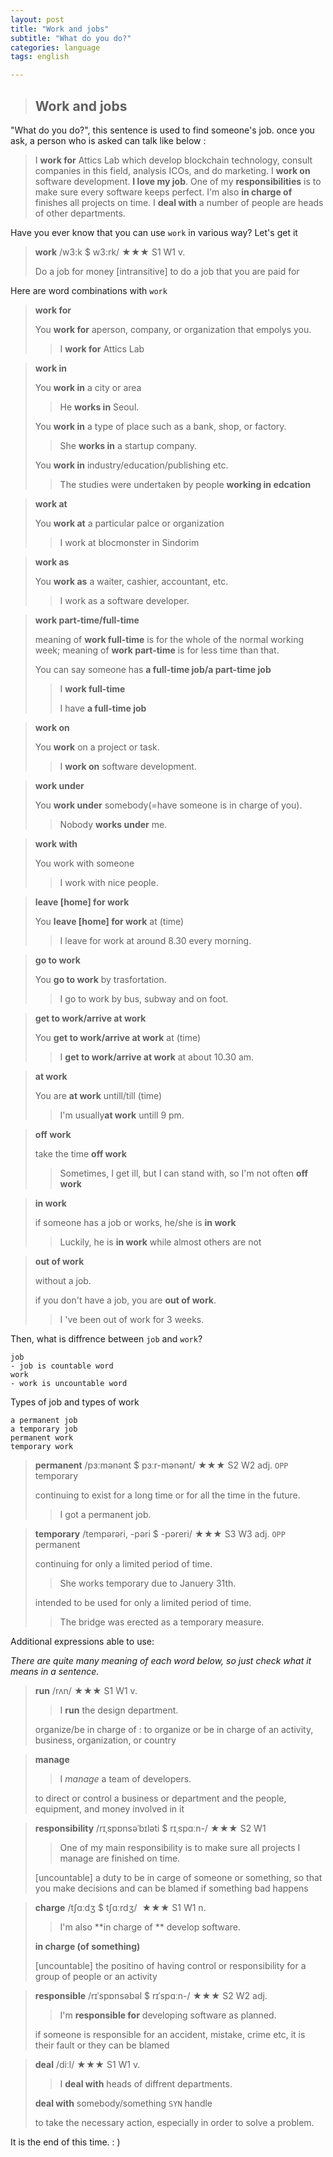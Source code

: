 ```yaml
---
layout: post
title: "Work and jobs"
subtitle: "What do you do?"
categories: language
tags: english

---
```


> ## Work and jobs

"What do you do?", this sentence is used to find someone's job. once you ask, a person who is asked can talk like below :

> I **work for** Attics Lab which develop blockchain technology, consult companies in this field, analysis ICOs, and do marketing. I **work on** software development. **I love my job**. One of my **responsibilities** is to make sure every software keeps perfect. I'm also **in charge of** finishes all projects on time. I **deal with** a number of people are heads of other departments.



Have you ever know that you can use `work` in various way? Let's get it

> **work** /w3:k $ w3:rk/ ★★★ S1 W1 v.
>
> Do a job for money [intransitive] to do a job that you are paid for



Here are word combinations with `work`

> **work for**
>
> You **work for** aperson, company, or organization that empolys you.
>
> > I **work for** Attics Lab



> **work in**
>
> You **work in** a city or area
>
> >  He **works in** Seoul.
>
> You **work in** a type of place such as a bank, shop, or factory.
>
> > She **works in** a startup company.
>
> You **work in** industry/education/publishing etc.
>
> > The studies were undertaken by people **working in edcation**



> **work at**
>
> You **work at** a particular palce or organization
>
> > I work at blocmonster in Sindorim



> **work as**
>
> You **work as** a waiter, cashier, accountant, etc.
>
> > I work as a software developer.



> **work part-time/full-time**
>
> meaning of **work full-time** is for the whole of the normal working week; meaning of **work part-time** is for less time than that.
>
> You can say someone has **a full-time job/a part-time job**
>
> > I **work full-time**
> >
> > I have **a full-time job**



> **work on**
>
> You **work** on a project or task.
>
> > I **work on** software development.



> **work under**
>
> You **work under** somebody(=have someone is in charge of you).
>
> > Nobody **works under** me.



> **work with**
>
> You work with someone
>
> > I work with nice people.



> **leave [home] for work**
>
> You **leave [home] for work** at (time)
>
> > I leave for work at around 8.30 every morning.



> **go to work**
>
> You **go to work** by trasfortation.
>
> > I go to work by bus, subway and on foot.



> **get to work/arrive at work**
>
> You **get to work/arrive at work** at (time)
>
> > I **get to work/arrive at work** at about 10.30 am.



> **at work**
>
> You are **at work** untill/till (time)
>
> > I'm usually**at work** untill 9 pm.



> **off work**
>
> take the time **off work**
>
> > Sometimes, I get ill, but I can stand with, so I'm not often **off work**



> **in work**
>
> if someone has a job or works, he/she is **in work**
>
> > Luckily, he is **in work** while almost others are not



> **out of work**
>
> without a job.
>
> if you don't have a job, you are **out of work**.
>
> > I 've been out of work for 3 weeks.



Then, what is diffrence between `job` and `work`?

```
job
- job is countable word
work
- work is uncountable word
```



Types of job and types of work

```
a permanent job
a temporary job
permanent work
temporary work
```

> **permanent** /pɜːmənənt $ pɜːr-mənənt/ ★★★ S2 W2 adj. `OPP` temporary
>
> continuing to exist for a long time or for all the time in the future.
>
> > I got a permanent job.



> **temporary** /tempərəri, -pəri $ -pəreri/ ★★★ S3 W3 adj. `OPP` permanent
>
> continuing for only a limited period of time.
>
> > She works temporary due to Januery 31th.
>
> intended to be used for only a limited period of time.
>
> > The bridge was erected as a temporary measure.



Additional expressions able to use:

*There are quite many meaning of  each word below, so just check what it means in a sentence.*

> **run** /rʌn/ ★★★ S1 W1 v.
>
> > I **run** the design department.
>
> organize/be in charge of : to organize or be in charge of an activity, business, organization, or country



> **manage** 
>
> > I *manage* a team of developers.
>
> to direct or control a business or department and the people, equipment, and money involved in it



> **responsibility** /rɪˌspɒnsəˈbɪləti $ rɪˌspɑːn-/ ★★★ S2 W1
>
> > One of my main responsibility is to make sure all projects I manage are finished on time.
>
> [uncountable] a duty to be in carge of someone or something, so that you make decisions and can be blamed if something bad happens



> **charge** /tʃɑːdʒ $ tʃɑːrdʒ/  ★★★ S1 W1 n.
>
> > I'm also **in charge of ** develop software.
>
> **in charge (of something)**
>
> [uncountable] the positino of having control or responsibility for a group of people or an activity



> **responsible** /rɪˈspɒnsəbəl $ rɪˈspɑːn-/ ★★★ S2 W2 adj.
>
> > I'm **responsible for** developing software as planned.
>
> if someone is responsible for an accident, mistake, crime etc, it is their fault or they can be blamed



> **deal** /diːl/ ★★★ S1 W1 v.
>
> > I **deal with** heads of diffrent departments.
>
> **deal with** somebody/something `SYN` handle
>
> to take the necessary action, especially in order to solve a problem.



It is the end of this time. : )
